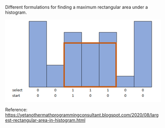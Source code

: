 Different formulations for finding a maximum rectangular area under a histogram.

![](MaxAreaInHist.PNG)

Reference:
https://yetanothermathprogrammingconsultant.blogspot.com/2020/08/largest-rectangular-area-in-histogram.html
